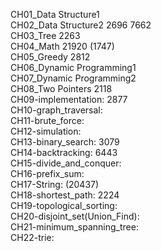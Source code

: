 CH01_Data Structure1  <br>
CH02_Data Structure2 2696 7662 <br>
CH03_Tree 2263 <br>
CH04_Math 21920 (1747) <br>
CH05_Greedy 2812 <br>
CH06_Dynamic Programming1 <br>
CH07_Dynamic Programming2 <br>
CH08_Two Pointers 2118 <br>
CH09-implementation: 2877 <br>
CH10-graph_traversal: <br>
CH11-brute_force:  <br>
CH12-simulation:  <br> 
CH13-binary_search: 3079 <br>
CH14-backtracking: 6443 <br>
CH15-divide_and_conquer: <br>
CH16-prefix_sum: <br>
CH17-String: (20437) <br>
CH18-shortest_path: 2224 <br>
CH19-topological_sorting:<br>
CH20-disjoint_set(Union_Find): <br>
CH21-minimum_spanning_tree:  <br>
CH22-trie: <br>



